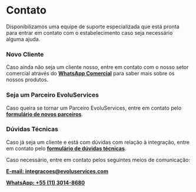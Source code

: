# Contato

Disponibilizamos uma equipe de suporte especializada que está pronta para entrar
em contato com o estabelecimento caso seja necessário alguma ajuda.

### Novo Cliente
Caso ainda não seja um cliente nosso, entre em contato com o nosso setor
comercial através do
**[WhatsApp Comercial](https://api.whatsapp.com/send?1=pt_BR&phone=551130148680)**
para saber mais sobre os nossos produtos.

### Seja um Parceiro EvoluServices
Caso queira se tornar um Parceiro EvoluServices, entre em contato pelo
**[formulário de novos parceiros](https://app.pipefy.com/public/form/lqbmttc0?categoria=Integrador)**.

### Dúvidas Técnicas
Caso já seja um cliente e está com dúvidas com relação à integração, entre em
contato pelo **[formulário de dúvidas técnicas](https://app.pipefy.com/public/form/fSSA2SjJ?qual_o_motivo_do_seu_contato=Estou%20com%20d%C3%BAvidas%20no%20processo%20de%20integra%C3%A7%C3%A3o)**.

Caso necessário, entre em contato pelos seguintes meios de
comunicação:

**[E-mail: integracoes@evoluservices.com](mailto:integracoes@evoluservices.com)**

**[WhatsApp: +55 (11) 3014-8680](https://api.whatsapp.com/send?1=pt_BR&phone=551130148680)**
